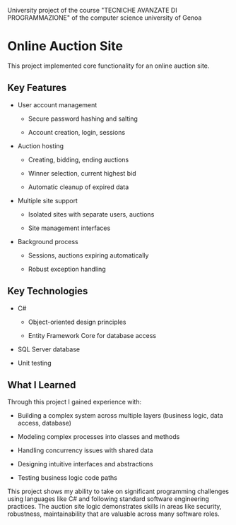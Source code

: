 University project of the course "TECNICHE AVANZATE DI PROGRAMMAZIONE" of the computer science university of Genoa

# Online Auction Site

This project implemented core functionality for an online auction site.

## Key Features

* User account management

  * Secure password hashing and salting
  
  * Account creation, login, sessions
  
* Auction hosting

  * Creating, bidding, ending auctions
  
  * Winner selection, current highest bid
  
  * Automatic cleanup of expired data
  
* Multiple site support

  * Isolated sites with separate users, auctions
  
  * Site management interfaces
  
* Background process

  * Sessions, auctions expiring automatically
  
  * Robust exception handling
  
## Key Technologies

* C#

  * Object-oriented design principles
  
  * Entity Framework Core for database access
  
* SQL Server database

* Unit testing

## What I Learned

Through this project I gained experience with:

* Building a complex system across multiple layers (business logic, data access, database)

* Modeling complex processes into classes and methods

* Handling concurrency issues with shared data 

* Designing intuitive interfaces and abstractions

* Testing business logic code paths

This project shows my ability to take on significant programming challenges using languages like C# and following standard software engineering practices. The auction site logic demonstrates skills in areas like security, robustness, maintainability that are valuable across many software roles.
